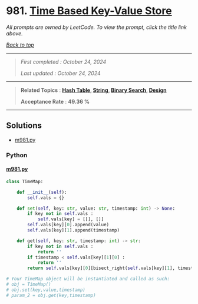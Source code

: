 # 981. [Time Based Key-Value Store](<https://leetcode.com/problems/time-based-key-value-store>)

*All prompts are owned by LeetCode. To view the prompt, click the title link above.*

*[Back to top](<../README.md>)*

------

> *First completed : October 24, 2024*
>
> *Last updated : October 24, 2024*

------

> **Related Topics** : **[Hash Table](<by_topic/Hash Table.md>), [String](<by_topic/String.md>), [Binary Search](<by_topic/Binary Search.md>), [Design](<by_topic/Design.md>)**
>
> **Acceptance Rate** : **49.36 %**

------

## Solutions

- [m981.py](<../my-submissions/m981.py>)
### Python
#### [m981.py](<../my-submissions/m981.py>)
```Python
class TimeMap:

    def __init__(self):
        self.vals = {}

    def set(self, key: str, value: str, timestamp: int) -> None:
        if key not in self.vals :
            self.vals[key] = [[], []]
        self.vals[key][0].append(value)
        self.vals[key][1].append(timestamp)

    def get(self, key: str, timestamp: int) -> str:
        if key not in self.vals :
            return ''
        if timestamp < self.vals[key][1][0] :
            return ''
        return self.vals[key][0][bisect_right(self.vals[key][1], timestamp) - 1]

# Your TimeMap object will be instantiated and called as such:
# obj = TimeMap()
# obj.set(key,value,timestamp)
# param_2 = obj.get(key,timestamp)

```

